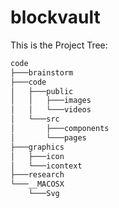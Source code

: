 # blockvault

This is the Project Tree:
```bash
code
├───brainstorm
├───code
│   ├───public
│   │   ├───images
│   │   └───videos
│   └───src
│       ├───components
│       └───pages
├───graphics
│   ├───icon
│   └───icontext
├───research
└───__MACOSX
    └───Svg
```